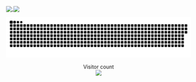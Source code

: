<a href="#">
  <img height=160 align="center" src="https://my-stats-43gk.vercel.app/api?username=AdityaSodha&show_icons=true&theme=radical&hide=contribs,issues&show=discussions_answered&rank_icon=github&include_all_commits=true&card_width=100" />
</a>
<a href="#">
  <img height=180 align="center" src="https://my-stats-43gk.vercel.app/api/top-langs/?username=AdityaSodha&hide=html,scss,css&langs_count=8&layout=compact&theme=radical&card_width=130" />
</a>

<a href=#><img src="contributions.svg"></a>
 
<p align="center">
  Visitor count<br>
  <img src="https://profile-counter.glitch.me/AdityaSodha/count.svg" />
</p>
